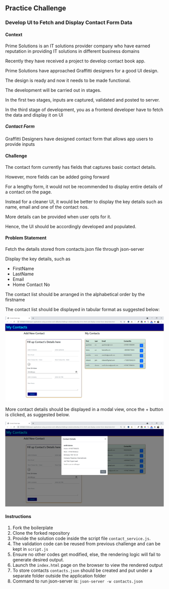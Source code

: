 ## Practice Challenge

### Develop UI to Fetch and Display Contact Form Data

#### Context

Prime Solutions is an IT solutions provider company who have earned reputation in providing IT solutions in different business domains

Recently they have received a project to develop contact book app.

Prime Solutions have approached Graffitti designers for a good UI design.

The design is ready and now it needs to be made functional.

The development will be carried out in stages.

In the first two stages, inputs are captured, validated and posted to server.

In the third stage of development, you as a frontend developer have to fetch the data and display it on UI

##### Contact Form

Graffitti Designers have designed contact form that allows app users to provide inputs

#### Challenge

The contact form currently has fields that captures basic contact details.

However, more fields can be added going forward

For a lengthy form, it would not be recommended to display entire details of a contact on the page.

Instead for a cleaner UI, it would be better to display the key details such as name, email and one of the contact nos.

More details can be provided when user opts for it.

Hence, the UI should be accordingly developed and populated.


#### Problem Statement

Fetch the details stored from contacts.json file through json-server

Display the key details, such as 

- FirstName
- LastName
- Email
- Home Contact No

The contact list should be arranged in the alphabetical order by the firstname

The contact list should be displayed in tabular format as suggested below:

![Contact List](images/contact-list.png)

More contact details should be displayed in a modal view, once the + button is clicked, as suggested below.

![Contact List](images/contact-details.png)

#### Instructions

1. Fork the boilerplate
2. Clone the forked repository
3. Provide the solution code inside the script file `contact_service.js`.
4. The validation code can be reused from previous challenge and can be kept in `script.js`
5. Ensure no other codes get modified, else, the rendering logic will fail to generate desired output.
6. Launch the `index.html` page on the browser to view the rendered output
7. To store contacts `contacts.json` should be created and put under a separate folder outside the application folder
8. Command to run json-server is:
`json-server -w contacts.json`
